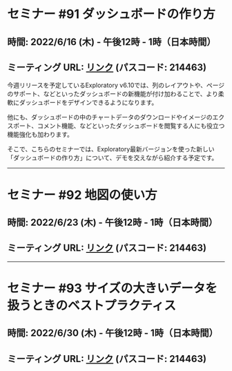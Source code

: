 # セミナー #91 ダッシュボードの作り方

## 時間: 2022/6/16 (木) - 午後12時 - 1時（日本時間）

## ミーティング URL: [リンク](https://us02web.zoom.us/j/331585134?pwd=VGVyeXBRWjFMT2hESFdhSU45Z2d0dz09) (パスコード: 214463)

今週リリースを予定しているExploratory v6.10では、列のレイアウトや、ページのサポート、などといったダッシュボードの新機能が付け加わることで、より柔軟にダッシュボードをデザインできるようになります。

他にも、ダッシュボードの中のチャートデータのダウンロードやイメージのエクスポート、コメント機能、などといったダッシュボードを閲覧する人にも役立つ機能強化も加わります。

そこで、こちらのセミナーでは、Exploratory最新バージョンを使った新しい「ダッシュボードの作り方」について、デモを交えながら紹介する予定です。

----

# セミナー #92 地図の使い方

## 時間: 2022/6/23 (木) - 午後12時 - 1時（日本時間）

## ミーティング URL: [リンク](https://us02web.zoom.us/j/331585134?pwd=VGVyeXBRWjFMT2hESFdhSU45Z2d0dz09) (パスコード: 214463)

----

# セミナー #93 サイズの大きいデータを扱うときのベストプラクティス

## 時間: 2022/6/30 (木) - 午後12時 - 1時（日本時間）

## ミーティング URL: [リンク](https://us02web.zoom.us/j/331585134?pwd=VGVyeXBRWjFMT2hESFdhSU45Z2d0dz09) (パスコード: 214463)
